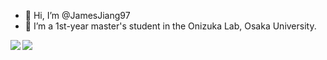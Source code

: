 - 👋 Hi, I’m @JamesJiang97
- :office:  I’m a 1st-year master's student in the Onizuka Lab, Osaka University.

<img align="left" src="https://github-readme-stats.vercel.app/api?username=JamesJiang97&count_private=true"/>
<img align="left" src="https://github-readme-stats.vercel.app/api/top-langs/?username=JamesJiang97&count_private=true"/>

<!---
JamesJiang97/JamesJiang97 is a ✨ special ✨ repository because its `README.md` (this file) appears on your GitHub profile.
You can click the Preview link to take a look at your changes.
--->
